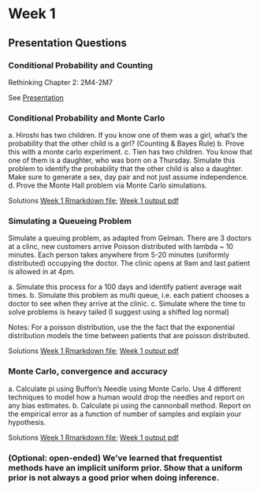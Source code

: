 # Week 1 

## Presentation Questions

### Conditional Probability and Counting

Rethinking Chapter 2: 2M4-2M7

See [Presentation](https://drive.google.com/file/d/1G3vWX_LnIfFi6SyhNm9lQ8F9CZxJUdR_/view)

### Conditional Probability and Monte Carlo

a. Hiroshi has two children. If you know one of them was a girl, what’s the probability that the other child is a girl? (Counting & Bayes Rule)
b. Prove this with a monte carlo experiment.
c. Tien has two children. You know that one of them is a daughter, who was born on a Thursday. Simulate this problem to identify the probability that the other child is also a daughter. Make sure to generate a sex, day pair and not just assume independence.
d. Prove the Monte Hall problem via Monte Carlo simulations.

Solutions [Week 1 Rmarkdown file](week1.Rmd); [Week 1 output pdf](week1.pdf)

### Simulating a Queueing Problem

Simulate a queuing problem, as adapted from Gelman. There are 3 doctors at a clinc, new customers arrive Poisson distributed with lambda ~ 10 minutes. Each person takes anywhere from 5-20 minutes (uniformly distributed) occupying the doctor. The clinic opens at 9am and last patient is allowed in at 4pm.

a. Simulate this process for a 100 days and identify patient average wait times.
b. Simulate this problem as multi queue, i.e. each patient chooses a doctor to see when they arrive at the clinic.
c. Simulate where the time to solve problems is heavy tailed (I suggest using a shifted log normal)

Notes: For a poisson distribution, use the the fact that the exponential distribution models the time between patients that are poisson distributed.

Solutions [Week 1 Rmarkdown file](week1.Rmd); [Week 1 output pdf](week1.pdf)

### Monte Carlo, convergence and accuracy

a. Calculate pi using Buffon’s Needle using Monte Carlo. Use 4 different techniques to model how a human would drop the needles and report on any bias estimates.
b. Calculate pi using the cannonball method. Report on the empirical error as a function of number of samples and explain your hypothesis.

Solutions [Week 1 Rmarkdown file](week1.Rmd); [Week 1 output pdf](week1.pdf)

### (Optional: open-ended) We’ve learned that frequentist methods have an implicit uniform prior. Show that a uniform prior is not always a good prior when doing inference.


